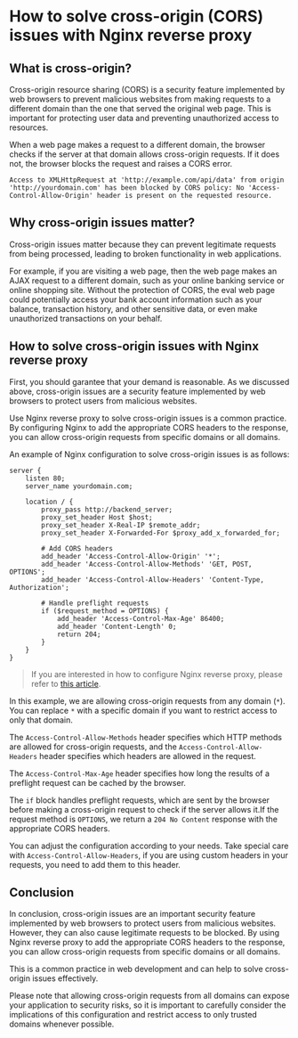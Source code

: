 # How to solve cross-origin (CORS) issues with Nginx reverse proxy

## What is cross-origin?

Cross-origin resource sharing (CORS) is a security feature implemented by web browsers to prevent malicious websites from making requests to a different domain than the one that served the original web page. This is important for protecting user data and preventing unauthorized access to resources.

When a web page makes a request to a different domain, the browser checks if the server at that domain allows cross-origin requests. If it does not, the browser blocks the request and raises a CORS error.

```
Access to XMLHttpRequest at 'http://example.com/api/data' from origin 'http://yourdomain.com' has been blocked by CORS policy: No 'Access-Control-Allow-Origin' header is present on the requested resource.
```

## Why cross-origin issues matter?

Cross-origin issues matter because they can prevent legitimate requests from being processed, leading to broken functionality in web applications.

For example, if you are visiting a web page, then the web page makes an AJAX request to a different domain, such as your online banking service or online shopping site. Without the protection of CORS, the eval web page could potentially access your bank account information such as your balance, transaction history, and other sensitive data, or even make unauthorized transactions on your behalf.

## How to solve cross-origin issues with Nginx reverse proxy

First, you should garantee that your demand is reasonable. As we discussed above, cross-origin issues are a security feature implemented by web browsers to protect users from malicious websites.

Use Nginx reverse proxy to solve cross-origin issues is a common practice. By configuring Nginx to add the appropriate CORS headers to the response, you can allow cross-origin requests from specific domains or all domains.

An example of Nginx configuration to solve cross-origin issues is as follows:

```nginx
server {
    listen 80;
    server_name yourdomain.com;

    location / {
        proxy_pass http://backend_server;
        proxy_set_header Host $host;
        proxy_set_header X-Real-IP $remote_addr;
        proxy_set_header X-Forwarded-For $proxy_add_x_forwarded_for;

        # Add CORS headers
        add_header 'Access-Control-Allow-Origin' '*';
        add_header 'Access-Control-Allow-Methods' 'GET, POST, OPTIONS';
        add_header 'Access-Control-Allow-Headers' 'Content-Type, Authorization';

        # Handle preflight requests
        if ($request_method = OPTIONS) {
            add_header 'Access-Control-Max-Age' 86400;
            add_header 'Content-Length' 0;
            return 204;
        }
    }
}
```

> If you are interested in how to configure Nginx reverse proxy, please refer to [this article](/en/nginx/nginx-reverse-proxy-nodejs.html).

In this example, we are allowing cross-origin requests from any domain (`*`). You can replace `*` with a specific domain if you want to restrict access to only that domain.

The `Access-Control-Allow-Methods` header specifies which HTTP methods are allowed for cross-origin requests, and the `Access-Control-Allow-Headers` header specifies which headers are allowed in the request.

The `Access-Control-Max-Age` header specifies how long the results of a preflight request can be cached by the browser.

The `if` block handles preflight requests, which are sent by the browser before making a cross-origin request to check if the server allows it.If the request method is `OPTIONS`, we return a `204 No Content` response with the appropriate CORS headers.

You can adjust the configuration according to your needs. Take special care with `Access-Control-Allow-Headers`, if you are using custom headers in your requests, you need to add them to this header.

## Conclusion

In conclusion, cross-origin issues are an important security feature implemented by web browsers to protect users from malicious websites. However, they can also cause legitimate requests to be blocked. By using Nginx reverse proxy to add the appropriate CORS headers to the response, you can allow cross-origin requests from specific domains or all domains.

This is a common practice in web development and can help to solve cross-origin issues effectively.

Please note that allowing cross-origin requests from all domains can expose your application to security risks, so it is important to carefully consider the implications of this configuration and restrict access to only trusted domains whenever possible.
